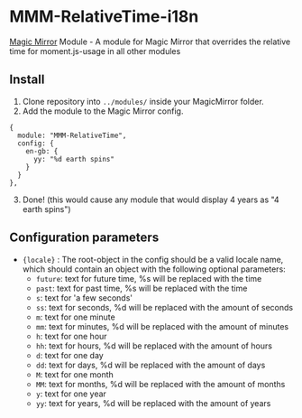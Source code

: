 # MMM-RelativeTime-i18n
[Magic Mirror](https://magicmirror.builders/) Module - A module for Magic Mirror that overrides the relative time for moment.js-usage in all other modules 

## Install
1. Clone repository into ``../modules/`` inside your MagicMirror folder.
2. Add the module to the Magic Mirror config.
```
{
  module: "MMM-RelativeTime",
  config: {
    en-gb: {
      yy: "%d earth spins"
    }
  }
},
```
3. Done! (this would cause any module that would display 4 years as "4 earth spins")

## Configuration parameters
- ``{locale}`` : The root-object in the config should be a valid locale name, which should contain an object with the following optional parameters:
  - ``future``: text for future time, %s will be replaced with the time
  - ``past``: text for past time, %s will be replaced with the time
  - ``s``: text for 'a few seconds'
  - ``ss``: text for seconds, %d will be replaced with the amount of seconds
  - ``m``: text for one minute
  - ``mm``: text for minutes, %d will be replaced with the amount of minutes
  - ``h``: text for one hour
  - ``hh``: text for hours, %d will be replaced with the amount of hours
  - ``d``: text for one day
  - ``dd``: text for days, %d will be replaced with the amount of days
  - ``M``: text for one month
  - ``MM``: text for months, %d will be replaced with the amount of months
  - ``y``: text for one year
  - ``yy``: text for years, %d will be replaced with the amount of years
